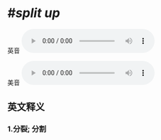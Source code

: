 # ***\#split up*** 
英音
<audio src="./media/split up1.aac" controls="controls"></audio>

美音
<audio src="./media/split up2.aac" controls="controls"></audio>



  

英文释义
---
### 1.**分裂; 分割**  


